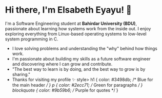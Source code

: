# Hi there, I'm Elsabeth Eyayu! 👋

I'm a Software Engineering student at **Bahirdar University (BDU)**, passionate about learning how systems work from the inside out. I enjoy exploring everything from Linux-based operating systems to low-level system programming in C.
-  I love solving problems and understanding the "why" behind how things work.
-  I'm passionate about building my skills as a future software engineer and discovering where I can grow and contribute.
-  "The best way to learn is by doing, and the best way to grow is by sharing."
- Thanks for visiting my profile ✨
style>
  h1 {
    color: #3498db; /* Blue for the main header */
  }
  p {
    color: #2ecc71; /* Green for paragraphs */
  }
  blockquote {
    color: #9b59b6; /* Purple for quotes */
  }
</style>
